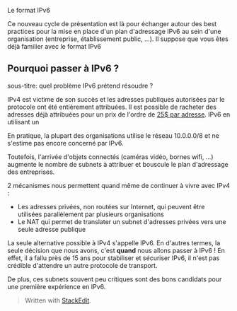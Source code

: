
Le format IPv6

Ce nouveau cycle de présentation est là pour échanger autour des best practices pour la mise en place d'un plan d'adressage IPv6 au sein d'une organisation (entreprise, établissement public, ...). Il suppose que vous êtes déjà familier avec le format IPv6

## Pourquoi passer à IPv6 ?
sous-titre: quel problème IPv6 prétend résoudre ?

IPv4 est victime de son succès et les adresses publiques autorisées par le protocole ont été entièrement attribuées. Il est possible de racheter des adresses déjà attribuées pour un prix de l'ordre de [25$ par adresse](https://auctions.ipv4.global/).
IPv6 en utilisant un  

En pratique, la plupart des organisations utilise le réseau 10.0.0.0/8 et ne s'estime pas encore concerné par  IPv6.

Toutefois, l'arrivée d'objets connectés (caméras vidéo, bornes wifi, ...) augmente le nombre de subnets à attribuer et bouscule le plan d'adressage des entreprises. 

2 mécanismes nous permettent quand même de continuer à vivre avec IPv4 :

 - Les adresses privées, non routées sur Internet,  qui peuvent être utilisées parallèlement  par plusieurs organisations 
 - Le NAT qui permet de translater un subnet d'adresses privées vers une seule adresse publique 

La seule alternative possible à IPv4 s'appelle IPv6. En d'autres termes, la seule décision que nous avons, c'est **quand** nous allons passer à IPv6 ! En effet, il a fallu près de 15 ans pour stabiliser et sécuriser IPv6, il n'est pas crédible d'attendre un autre protocole de transport. 




De plus, ces subnets souvent peu critiques sont des bons candidats pour une première expérience en IPv6.
 


> Written with [StackEdit](https://stackedit.io/).
<!--stackedit_data:
eyJoaXN0b3J5IjpbMjA2ODc5MjE1NSwtMzY4ODIwMTQyLDcwNT
I0NzAxMiw2MjkyNDI5MzcsMTAyNTM1NzQ4NCwxMzk1NzQzMTE3
XX0=
-->